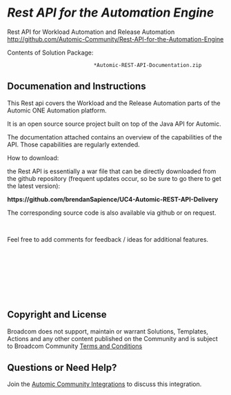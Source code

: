 *Rest API for the Automation Engine*
=============


Rest API for Workload Automation and Release Automation
http://github.com/Automic-Community/Rest-API-for-the-Automation-Engine

<!-- List of attached files -->
Contents of Solution Package:

						
								*Automic-REST-API-Documentation.zip
								
						


Documenation and Instructions
---

<p>This Rest api covers the Workload and the Release Automation parts of the Automic ONE Automation platform.</p>
<p>It is an open source source project built on top of the Java API for Automic.</p>
<p>The documentation attached contains an overview of the capabilities of the API. Those capabilities are regularly extended.</p>
<p>How to download:</p>
<p>the Rest API is essentially a war file that can be directly downloaded from the github repository (frequent updates occur, so be sure to go there to get the latest version):</p>
<p><strong>https://github.com/brendanSapience/UC4-Automic-REST-API-Delivery</strong></p>
<p>The corresponding source code is also available via github or on request.</p>
<p>&nbsp;</p>
<p>Feel free to add comments for feedback / ideas for additional features.</p>
<p>&nbsp;</p>
<p>&nbsp;</p>
<p>&nbsp;</p>
<p>&nbsp;</p>

Copyright and License
---

Broadcom does not support, maintain or warrant Solutions, Templates, Actions and any other content published on the Community and is subject to Broadcom Community [Terms and Conditions](https://community.broadcom.com/termsandconditions)


Questions or Need Help? 
---
Join the [Automic Community Integrations](https://community.broadcom.com/communities/community-home?CommunityKey=83e49dd4-b93e-464a-a343-2bb1e51c13ec) to discuss this integration.
